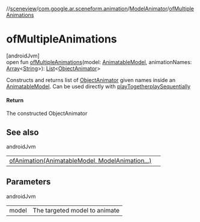 //[sceneview](../../../index.md)/[com.google.ar.sceneform.animation](../index.md)/[ModelAnimator](index.md)/[ofMultipleAnimations](of-multiple-animations.md)

# ofMultipleAnimations

[androidJvm]\
open fun [ofMultipleAnimations](of-multiple-animations.md)(model: [AnimatableModel](../-animatable-model/index.md), animationNames: [Array](https://kotlinlang.org/api/latest/jvm/stdlib/kotlin/-array/index.html)&lt;[String](https://developer.android.com/reference/kotlin/java/lang/String.html)&gt;): [List](https://developer.android.com/reference/kotlin/java/util/List.html)&lt;[ObjectAnimator](https://developer.android.com/reference/kotlin/android/animation/ObjectAnimator.html)&gt;

Constructs and returns list of [ObjectAnimator](https://developer.android.com/reference/kotlin/android/animation/ObjectAnimator.html) given names inside an [AnimatableModel](../-animatable-model/index.md). Can be used directly with [playTogether](https://developer.android.com/reference/kotlin/android/animation/AnimatorSet.html#playTogether-java.util.Collection&lt;android.animation.Animator&gt;-)[playSequentially](https://developer.android.com/reference/kotlin/android/animation/AnimatorSet.html#playSequentially-java.util.List&lt;android.animation.Animator&gt;-)

#### Return

The constructed ObjectAnimator

## See also

androidJvm

| | |
|---|---|
| [ofAnimation(AnimatableModel, ModelAnimation...)](of-animation.md) |  |

## Parameters

androidJvm

| | |
|---|---|
| model | The targeted model to animate |
